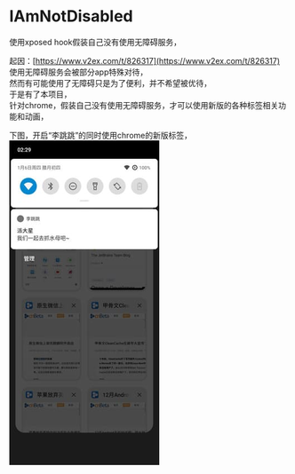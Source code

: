 # IAmNotDisabled
使用xposed hook假装自己没有使用无障碍服务，

起因：[https://www.v2ex.com/t/826317](https://www.v2ex.com/t/826317)  
使用无障碍服务会被部分app特殊对待，  
然而有可能使用了无障碍只是为了便利，并不希望被优待，  
于是有了本项目，  
针对chrome，假装自己没有使用无障碍服务，才可以使用新版的各种标签相关功能和动画，  

下图，开启“李跳跳”的同时使用chrome的新版标签，  
![img](readme/chrome+litiaotiao.jpg)
